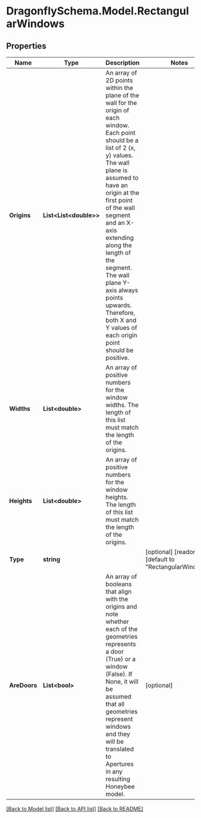 
# DragonflySchema.Model.RectangularWindows

## Properties

Name | Type | Description | Notes
------------ | ------------- | ------------- | -------------
**Origins** | **List&lt;List&lt;double&gt;&gt;** | An array of 2D points within the plane of the wall for the origin of each window. Each point should be a list of 2 (x, y) values. The wall plane is assumed to have an origin at the first point of the wall segment and an X-axis extending along the length of the segment. The wall plane Y-axis always points upwards. Therefore, both X and Y values of each origin point should be positive. | 
**Widths** | **List&lt;double&gt;** | An array of positive numbers for the window widths. The length of this list must match the length of the origins. | 
**Heights** | **List&lt;double&gt;** | An array of positive numbers for the window heights. The length of this list must match the length of the origins. | 
**Type** | **string** |  | [optional] [readonly] [default to "RectangularWindows"]
**AreDoors** | **List&lt;bool&gt;** | An array of booleans that align with the origins and note whether each of the geometries represents a door (True) or a window (False). If None, it will be assumed that all geometries represent windows and they will be translated to Apertures in any resulting Honeybee model. | [optional] 

[[Back to Model list]](../README.md#documentation-for-models)
[[Back to API list]](../README.md#documentation-for-api-endpoints)
[[Back to README]](../README.md)

